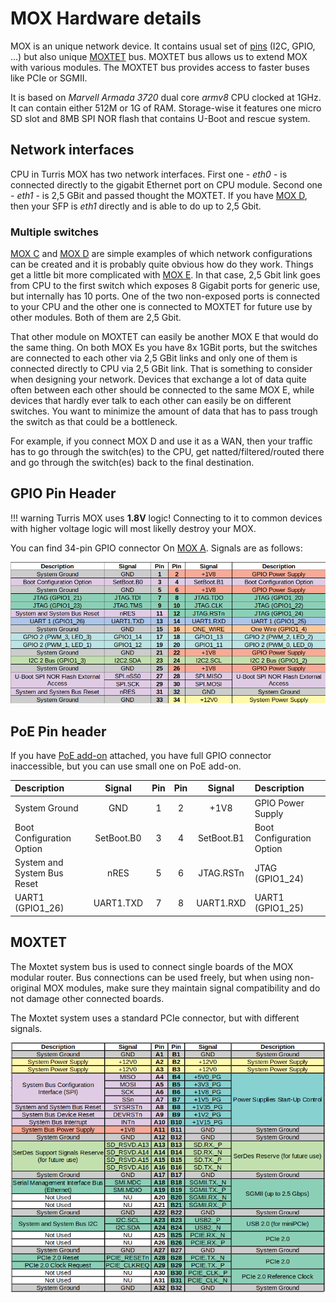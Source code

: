 # MOX Hardware details

MOX is an unique network device. It contains usual set of
[pins](#gpio-pin-header) (I2C, GPIO, ...) but also unique [MOXTET](#moxtet)
bus. MOXTET bus allows us to extend MOX with various modules. The MOXTET bus
provides access to faster buses like PCIe or SGMII.

It is based on _Marvell Armada 3720_ dual core _armv8_ CPU clocked at 1GHz. It can contain either 512M or 1G of RAM. Storage-wise it features one micro SD slot and 8MB SPI NOR flash that contains U-Boot and rescue system.

## Network interfaces

CPU in Turris MOX has two network interfaces. First one - _eth0_ - is connected
directly to the gigabit Ethernet port on CPU module. Second one - _eth1_ - is
2,5 GBit and passed thought the MOXTET. If you have [MOX D](modules/d.md), then
your SFP is _eth1_ directly and is able to do up to 2,5 Gbit.

### Multiple switches

[MOX C](modules/c.md) and [MOX D](modules/d.md) are simple examples of which network configurations can be created
and it is probably quite obvious how do they work. Things get a little bit more complicated with [MOX E](modules/e.md).
In that case, 2,5 Gbit link goes from CPU to the first switch which exposes 8
Gigabit ports for generic use, but internally has 10 ports. One of the two
non-exposed ports is connected to your CPU and the other one is connected to
MOXTET for future use by other modules. Both of them are 2,5 Gbit.

That other module on MOXTET can easily be another MOX E that would do the same
thing. On both MOX Es you have 8x 1GBit ports, but the switches are connected to
each other via 2,5 GBit links and only one of them is connected directly to CPU
via 2,5 GBit link. That is something to consider when designing your network.
Devices that exchange a lot of data quite often between each other should be
connected to the same MOX E, while devices that hardly ever talk to each other
can easily be on different switches. You want to minimize the amount of data
that has to pass trough the switch as that could be a bottleneck.

For example, if you connect MOX D and use it as a WAN, then your traffic has to
go through the switch(es) to the CPU, get natted/filtered/routed there and go
through the switch(es) back to the final destination.

## GPIO Pin Header

!!! warning
    Turris MOX uses **1.8V** logic! Connecting to it to common devices with
    higher voltage logic will most likelly destroy your MOX.

You can find 34-pin GPIO connector On [MOX A](modules/a.md). Signals are as
follows:

![GPIO Pinout](gpio.png)

## PoE Pin header

If you have [PoE add-on](addons.md#poe) attached, you have full GPIO connector
inaccessible, but you can use small one on PoE add-on.

| Description                 | Signal     | Pin   | Pin   | Signal       | Description               |
| :--------------------       | :--------: | :---: | :---: | :----------: | :------------------       |
| System Ground               | GND        | 1     | 2     | +1V8         | GPIO Power Supply         |
| Boot Configuration Option   | SetBoot.B0 | 3     | 4     | SetBoot.B1   | Boot Configuration Option |
| System and System Bus Reset | nRES       | 5     | 6     | JTAG.RSTn    | JTAG (GPIO1_24)           |
| UART1 (GPIO1_26)            | UART1.TXD  | 7     | 8     | UART1.RXD    | UART1 (GPIO1_25)          |

## MOXTET

The Moxtet system bus is used to connect single boards of the MOX modular
router. Bus connections can be used freely, but when using non-original MOX
modules, make sure they maintain signal compatibility and do not damage other
connected boards.

The Moxtet system uses a standard PCIe connector, but with different signals.

![MOXTET Bus](moxtet.png)

